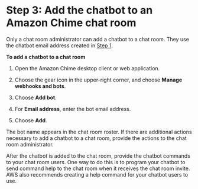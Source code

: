 # Step 3: Add the chatbot to an Amazon Chime chat room<a name="add-bots"></a>

Only a chat room administrator can add a chatbot to a chat room\. They use the chatbot email address created in [Step 1](integrate-bots.md)\.

**To add a chatbot to a chat room**

1. Open the Amazon Chime desktop client or web application\.

1. Choose the gear icon in the upper\-right corner, and choose **Manage webhooks and bots**\.

1. Choose **Add bot**\.

1. For **Email address**, enter the bot email address\.

1. Choose **Add**\.

The bot name appears in the chat room roster\. If there are additional actions necessary to add a chatbot to a chat room, provide the actions to the chat room administrator\.

After the chatbot is added to the chat room, provide the chatbot commands to your chat room users\. One way to do this is to program your chatbot to send command help to the chat room when it receives the chat room invite\. AWS also recommends creating a help command for your chatbot users to use\.